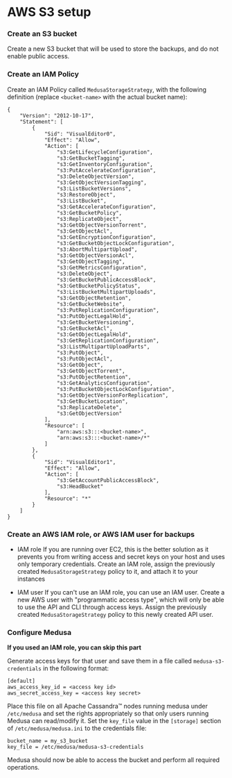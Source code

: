 AWS S3 setup
============

### Create an S3 bucket

Create a new S3 bucket that will be used to store the backups, and do not enable public access.

### Create an IAM Policy

Create an IAM Policy called `MedusaStorageStrategy`, with the following definition (replace `<bucket-name>` with the actual bucket name):

```
{
    "Version": "2012-10-17",
    "Statement": [
        {
            "Sid": "VisualEditor0",
            "Effect": "Allow",
            "Action": [
                "s3:GetLifecycleConfiguration",
                "s3:GetBucketTagging",
                "s3:GetInventoryConfiguration",
                "s3:PutAccelerateConfiguration",
                "s3:DeleteObjectVersion",
                "s3:GetObjectVersionTagging",
                "s3:ListBucketVersions",
                "s3:RestoreObject",
                "s3:ListBucket",
                "s3:GetAccelerateConfiguration",
                "s3:GetBucketPolicy",
                "s3:ReplicateObject",
                "s3:GetObjectVersionTorrent",
                "s3:GetObjectAcl",
                "s3:GetEncryptionConfiguration",
                "s3:GetBucketObjectLockConfiguration",
                "s3:AbortMultipartUpload",
                "s3:GetObjectVersionAcl",
                "s3:GetObjectTagging",
                "s3:GetMetricsConfiguration",
                "s3:DeleteObject",
                "s3:GetBucketPublicAccessBlock",
                "s3:GetBucketPolicyStatus",
                "s3:ListBucketMultipartUploads",
                "s3:GetObjectRetention",
                "s3:GetBucketWebsite",
                "s3:PutReplicationConfiguration",
                "s3:PutObjectLegalHold",
                "s3:GetBucketVersioning",
                "s3:GetBucketAcl",
                "s3:GetObjectLegalHold",
                "s3:GetReplicationConfiguration",
                "s3:ListMultipartUploadParts",
                "s3:PutObject",
                "s3:PutObjectAcl",
                "s3:GetObject",
                "s3:GetObjectTorrent",
                "s3:PutObjectRetention",
                "s3:GetAnalyticsConfiguration",
                "s3:PutBucketObjectLockConfiguration",
                "s3:GetObjectVersionForReplication",
                "s3:GetBucketLocation",
                "s3:ReplicateDelete",
                "s3:GetObjectVersion"
            ],
            "Resource": [
                "arn:aws:s3:::<bucket-name>",
                "arn:aws:s3:::<bucket-name>/*"
            ]
        },
        {
            "Sid": "VisualEditor1",
            "Effect": "Allow",
            "Action": [
                "s3:GetAccountPublicAccessBlock",
                "s3:HeadBucket"
            ],
            "Resource": "*"
        }
    ]
}
```

### Create an AWS IAM role, or AWS IAM user for backups

- IAM role
If you are running over EC2, this is the better solution as it prevents you from writing access and secret keys on your host and uses only temporary credentials.
Create an IAM role, assign the previously created `MedusaStorageStrategy` policy to it, and attach it to your instances

- IAM user
If you can't use an IAM role, you can use an IAM user.
Create a new AWS user with "programmatic access type", which will only be able to use the API and CLI through access keys.
Assign the previously created `MedusaStorageStrategy` policy to this newly created API user.  


### Configure Medusa

**If you used an IAM role, you can skip this part** 

Generate access keys for that user and save them in a file called `medusa-s3-credentials` in the following format:

```
[default]
aws_access_key_id = <access key id>
aws_secret_access_key = <access key secret>
```

Place this file on all Apache Cassandra™ nodes running medusa under `/etc/medusa` and set the rights appropriately so that only users running Medusa can read/modify it.
Set the `key_file` value in the `[storage]` section of `/etc/medusa/medusa.ini` to the credentials file:  

```
bucket_name = my_s3_bucket
key_file = /etc/medusa/medusa-s3-credentials
```

Medusa should now be able to access the bucket and perform all required operations.
